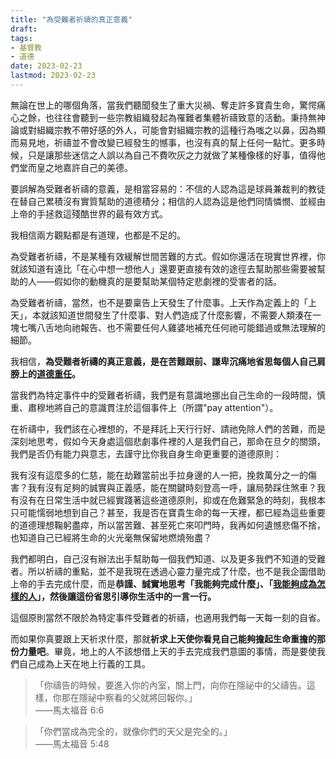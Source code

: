 ```yaml
---
title: "為受難者祈禱的真正意義"
draft: 
tags: 
- 基督教
- 道德
date: 2023-02-23
lastmod: 2023-02-23
---
```

無論在世上的哪個角落，當我們聽聞發生了重大災禍、奪走許多寶貴生命，驚愕痛心之餘，也往往會聽到一些宗教組織發起為罹難者集體祈禱致意的活動。秉持無神論或對組織宗教不帶好感的外人，可能會對組織宗教的這種行為嗤之以鼻，因為顯而易見地，祈禱並不會改變已經發生的憾事，也沒有真的幫上任何一點忙。更多時候，只是讓那些迷信之人誤以為自己不費吹灰之力就做了某種像樣的好事，值得他們堂而皇之地嘉許自己的美德。

要誤解為受難者祈禱的意義，是相當容易的：不信的人認為這是球員兼裁判的教徒在替自己累積沒有實質幫助的道德積分；相信的人認為這是他們同情憐憫、並經由上帝的手拯救這殘酷世界的最有效方式。

我相信兩方觀點都是有道理，也都是不足的。

為受難者祈禱，不是某種有效緩解世間苦難的方式。假如你還活在現實世界裡，你就該知道有遠比「在心中想一想他人」還要更直接有效的途徑去幫助那些需要被幫助的人——假如你的動機真的是要幫助某個特定悲劇裡的受害者的話。

為受難者祈禱，當然，也不是要稟告上天發生了什麼事。上天作為定義上的「上天」，本就該知道世間發生了什麼事、對人們造成了什麼影響，不需要人類湊在一塊七嘴八舌地向祂報告、也不需要任何人雞婆地補充任何祂可能錯過或無法理解的細節。

我相信，**為受難者祈禱的真正意義，是在苦難跟前、謙卑沉痛地省思每個人自己肩膀上的[道德重任](當代的價值真空與道德責任.md)。**

當我們為特定事件中的受難者祈禱，我們是有意識地挪出自己生命的一段時間，慎重、肅穆地將自己的意識貫注於這個事件上（所謂"pay attention"）。

在祈禱中，我們該在心裡想的，不是拜託上天行行好、請祂免除人們的苦難，而是深刻地思考，假如今天身處這個悲劇事件裡的人是我們自己，那命在旦夕的關頭，我們是否仍有能力與意志，去謹守比你我自身生命更重要的道德原則：

我有沒有這麼多的仁慈，能在劫難當前出手拉身邊的人一把，挽救萬分之一的傷害？我有沒有足夠的誠實與正義感，能在關鍵時刻登高一呼，讓局勢踩住煞車？我有沒有在日常生活中就已經實踐著這些道德原則，抑或在危難緊急的時刻，我根本只可能懦弱地想到自己？甚至，我是否在寶貴生命的每一天裡，都已經為這些重要的道德理想鞠躬盡瘁，所以當苦難、甚至死亡來叩門時，我再如何遺憾悲傷不捨，也知道自己已經將生命的火光毫無保留地燃燒殆盡？

我們都明白，自己沒有辦法出手幫助每一個我們知道、以及更多我們不知道的受難者。所以祈禱的重點，並不是我現在透過心靈力量完成了什麼，也不是我企圖借助上帝的手去完成什麼，而是**恭謹、誠實地思考「我能夠完成什麼」、「[我能夠成為怎樣的人](「神聖個人」作為人類世界的基石)」，然後讓這份省思引導你生活中的一言一行。**

這個原則當然不限於為特定事件受難者的祈禱，也適用我們每一天每一刻的自省。

而如果你真要跟上天祈求什麼，那就**祈求上天使你看見自己能夠擔起生命重擔的那份力量吧**。畢竟，地上的人不該想借上天的手去完成我們意圖的事情，而是要使我們自己成為上天在地上行義的工具。

>「你禱告的時候，要進入你的內室，關上門，向你在隱祕中的父禱告。這樣，你那在隱祕中察看的父就將回報你。」  
——馬太福音 6:6

>「你們當成為完全的，就像你們的天父是完全的。」  
——馬太福音 5:48